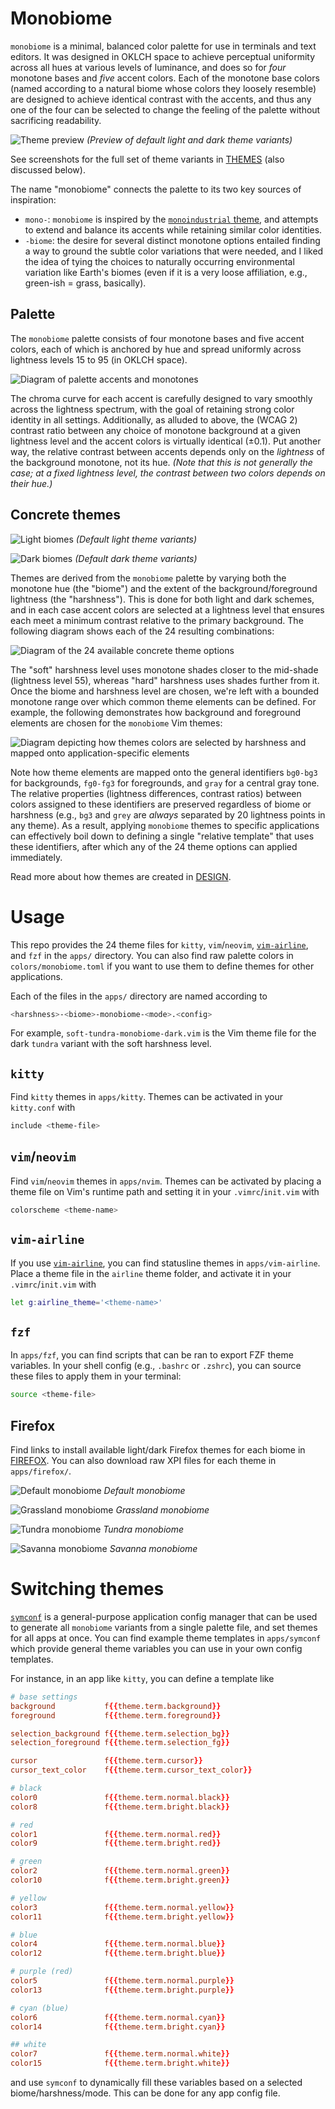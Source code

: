 # Monobiome
`monobiome` is a minimal, balanced color palette for use in terminals and text editors. It
was designed in OKLCH space to achieve perceptual uniformity across all hues at various
levels of luminance, and does so for _four_ monotone bases and _five_ accent colors. Each
of the monotone base colors (named according to a natural biome whose colors they loosely
resemble) are designed to achieve identical contrast with the accents, and thus any one of
the four can be selected to change the feeling of the palette without sacrificing
readability.

![Theme preview](images/repo_preview.png)
_(Preview of default light and dark theme variants)_

See screenshots for the full set of theme variants in [THEMES](THEMES.md) (also discussed
below).

The name "monobiome" connects the palette to its two key sources of inspiration:

- `mono-`: `monobiome` is inspired by the [`monoindustrial` theme][1], and attempts to extend
  and balance its accents while retaining similar color identities.
- `-biome`: the desire for several distinct monotone options entailed finding a way to ground the
  subtle color variations that were needed, and I liked the idea of tying the choices to
  naturally occurring environmental variation like Earth's biomes (even if it is a very
  loose affiliation, e.g., green-ish = grass, basically).



## Palette
The `monobiome` palette consists of four monotone bases and five accent colors, each of
which is anchored by hue and spread uniformly across lightness levels 15 to 95 (in OKLCH
space). 

![Diagram of palette accents and monotones](images/palette.png)

The chroma curve for each accent is carefully designed to vary smoothly across the
lightness spectrum, with the goal of retaining strong color identity in all settings.
Additionally, as alluded to above, the (WCAG 2) contrast ratio between any choice of
monotone background at a given lightness level and the accent colors is virtually
identical ($\pm 0.1$). Put another way, the relative contrast between accents depends only
on the _lightness_ of the background monotone, not its hue. *(Note that this is
not generally the case; at a fixed lightness level, the contrast between two
colors depends on their hue.)*

## Concrete themes
![Light biomes](images/light_code_caps.png)
*(Default light theme variants)*

![Dark biomes](images/dark_code_caps.png)
*(Default dark theme variants)*

Themes are derived from the `monobiome` palette by varying both the monotone hue (the
"biome") and the extent of the background/foreground lightness (the "harshness"). This is
done for both light and dark schemes, and in each case accent colors are selected at a
lightness level that ensures each meet a minimum contrast relative to the primary
background. The following diagram shows each of the 24 resulting combinations:

![Diagram of the 24 available concrete theme options](images/themes.png)

The "soft" harshness level uses monotone shades closer to the mid-shade (lightness level
55), whereas "hard" harshness uses shades further from it. Once the biome and harshness
level are chosen, we're left with a bounded monotone range over which common theme
elements can be defined. For example, the following demonstrates how background and
foreground elements are chosen for the `monobiome` Vim themes:

![
  Diagram depicting how themes colors are selected by harshness and mapped onto
  application-specific elements
](images/vim_theme_elements.png)

Note how theme elements are mapped onto the general identifiers `bg0-bg3` for backgrounds,
`fg0-fg3` for foregrounds, and `gray` for a central gray tone. The relative properties
(lightness differences, contrast ratios) between colors assigned to these identifiers are
preserved regardless of biome or harshness (e.g., `bg3` and `grey` are _always_ separated
by 20 lightness points in any theme). As a result, applying `monobiome` themes to specific
applications can effectively boil down to defining a single "relative template" that uses
these identifiers, after which any of the 24 theme options can applied immediately.

Read more about how themes are created in [DESIGN](DESIGN.md).

# Usage
This repo provides the 24 theme files for `kitty`, `vim`/`neovim`, [`vim-airline`][2], and
`fzf` in the `apps/` directory. You can also find raw palette colors in
`colors/monobiome.toml` if you want to use them to define themes for other applications.

Each of the files in the `apps/` directory are named according to

```sh
<harshness>-<biome>-monobiome-<mode>.<config>
```

For example, `soft-tundra-monobiome-dark.vim` is the Vim theme file for the dark `tundra`
variant with the soft harshness level.

## `kitty`
Find `kitty` themes in `apps/kitty`. Themes can be activated in your `kitty.conf` with

```sh
include <theme-file>
```

## `vim`/`neovim`
Find `vim`/`neovim` themes in `apps/nvim`. Themes can be activated by placing a theme file
on Vim's runtime path and setting it in your `.vimrc`/`init.vim` with

```sh
colorscheme <theme-name>
```

## `vim-airline`
If you use [`vim-airline`][2], you can find statusline themes in `apps/vim-airline`.
Place a theme file in the `airline` theme folder, and activate it in
your `.vimrc`/`init.vim` with

```sh
let g:airline_theme='<theme-name>'
```

## `fzf`
In `apps/fzf`, you can find scripts that can be ran to export FZF theme variables. In your
shell config (e.g., `.bashrc` or `.zshrc`), you can source these files to apply them in
your terminal:

```sh
source <theme-file>
```

## Firefox
Find links to install available light/dark Firefox themes for each biome in
[FIREFOX](/FIREFOX.md). You can also download raw XPI files for each theme in
`apps/firefox/`.

![Default monobiome](images/firefox/default-split.png)
*Default monobiome*

![Grassland monobiome](images/firefox/grassland-split.png)
*Grassland monobiome*

![Tundra monobiome](images/firefox/tundra-split.png)
*Tundra monobiome*

![Savanna monobiome](images/firefox/savanna-split.png)
*Savanna monobiome*

# Switching themes
[`symconf`][3] is a general-purpose application config manager that can be used to
generate all `monobiome` variants from a single palette file, and set themes for all apps
at once. You can find example theme templates in `apps/symconf` which provide general
theme variables you can use in your own config templates.

For instance, in an app like `kitty`, you can define a template like

```conf
# base settings
background           f{{theme.term.background}}
foreground           f{{theme.term.foreground}}

selection_background f{{theme.term.selection_bg}}
selection_foreground f{{theme.term.selection_fg}}

cursor               f{{theme.term.cursor}}
cursor_text_color    f{{theme.term.cursor_text_color}}

# black
color0               f{{theme.term.normal.black}}
color8               f{{theme.term.bright.black}}

# red
color1               f{{theme.term.normal.red}}
color9               f{{theme.term.bright.red}}

# green
color2               f{{theme.term.normal.green}}
color10              f{{theme.term.bright.green}}

# yellow
color3               f{{theme.term.normal.yellow}}
color11              f{{theme.term.bright.yellow}}

# blue
color4               f{{theme.term.normal.blue}}
color12              f{{theme.term.bright.blue}}

# purple (red)
color5               f{{theme.term.normal.purple}}
color13              f{{theme.term.bright.purple}}

# cyan (blue)
color6               f{{theme.term.normal.cyan}}
color14              f{{theme.term.bright.cyan}}

## white
color7               f{{theme.term.normal.white}}
color15              f{{theme.term.bright.white}}
```

and use `symconf` to dynamically fill these variables based on a selected
biome/harshness/mode. This can be done for any app config file.


[1]: https://github.com/isa/TextMate-Themes/blob/master/monoindustrial.tmTheme
[2]: https://github.com/vim-airline/vim-airline
[3]: https://github.com/ologio/symconf
